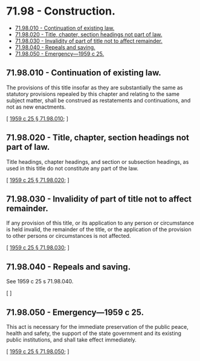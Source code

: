 # 71.98 - Construction.
* [71.98.010 - Continuation of existing law.](#7198010---continuation-of-existing-law)
* [71.98.020 - Title, chapter, section headings not part of law.](#7198020---title-chapter-section-headings-not-part-of-law)
* [71.98.030 - Invalidity of part of title not to affect remainder.](#7198030---invalidity-of-part-of-title-not-to-affect-remainder)
* [71.98.040 - Repeals and saving.](#7198040---repeals-and-saving)
* [71.98.050 - Emergency—1959 c 25.](#7198050---emergency1959-c-25)
## 71.98.010 - Continuation of existing law.
The provisions of this title insofar as they are substantially the same as statutory provisions repealed by this chapter and relating to the same subject matter, shall be construed as restatements and continuations, and not as new enactments.

\[ [1959 c 25 § 71.98.010](https://leg.wa.gov/CodeReviser/documents/sessionlaw/1959c25.pdf?cite=1959%20c%2025%20§%2071.98.010); \]

## 71.98.020 - Title, chapter, section headings not part of law.
Title headings, chapter headings, and section or subsection headings, as used in this title do not constitute any part of the law.

\[ [1959 c 25 § 71.98.020](https://leg.wa.gov/CodeReviser/documents/sessionlaw/1959c25.pdf?cite=1959%20c%2025%20§%2071.98.020); \]

## 71.98.030 - Invalidity of part of title not to affect remainder.
If any provision of this title, or its application to any person or circumstance is held invalid, the remainder of the title, or the application of the provision to other persons or circumstances is not affected.

\[ [1959 c 25 § 71.98.030](https://leg.wa.gov/CodeReviser/documents/sessionlaw/1959c25.pdf?cite=1959%20c%2025%20§%2071.98.030); \]

## 71.98.040 - Repeals and saving.
See 1959 c 25 s 71.98.040.

\[ \]

## 71.98.050 - Emergency—1959 c 25.
This act is necessary for the immediate preservation of the public peace, health and safety, the support of the state government and its existing public institutions, and shall take effect immediately.

\[ [1959 c 25 § 71.98.050](https://leg.wa.gov/CodeReviser/documents/sessionlaw/1959c25.pdf?cite=1959%20c%2025%20§%2071.98.050); \]

